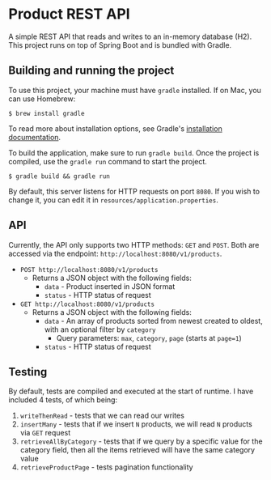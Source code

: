# Product REST API
A simple REST API that reads and writes to an in-memory database (H2). This project runs on top of Spring Boot and is bundled with Gradle.

## Building and running the project
To use this project, your machine must have `gradle` installed. If on Mac, you can use Homebrew:

```
$ brew install gradle
```

To read more about installation options, see Gradle's [installation documentation](https://gradle.org/install/).

To build the application, make sure to run `gradle build`. Once the project is compiled, use the `gradle run` command to start the project.

```
$ gradle build && gradle run
```

By default, this server listens for HTTP requests on port `8080`. If you wish to change it, you can edit it in `resources/application.properties`.

## API
Currently, the API only supports two HTTP methods: `GET` and `POST`. Both are accessed via the endpoint: `http://localhost:8080/v1/products`.

* `POST http://localhost:8080/v1/products`
  * Returns a JSON object with the following fields:
    * `data` - Product inserted in JSON format
    * `status` - HTTP status of request
* `GET http://localhost:8080/v1/products`
  * Returns a JSON object with the following fields:
    * `data` - An array of products sorted from newest created to oldest, with an optional filter by `category`
      * Query parameters: `max`, `category`, `page` (starts at `page=1`)
    * `status` - HTTP status of request

## Testing
By default, tests are compiled and executed at the start of runtime. I have included 4 tests, of which being:
1. `writeThenRead` - tests that we can read our writes
2. `insertMany` - tests that if we insert `N` products, we will read `N` products via `GET` request
3. `retrieveAllByCategory` - tests that if we query by a specific value for the category field, then all the items retrieved will have the same category value
4. `retrieveProductPage` - tests pagination functionality

